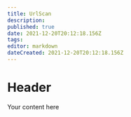 ```yaml
---
title: UrlScan
description: 
published: true
date: 2021-12-20T20:12:18.156Z
tags: 
editor: markdown
dateCreated: 2021-12-20T20:12:18.156Z
---
```


# Header
Your content here